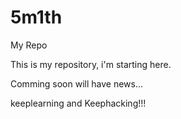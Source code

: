 # 5m1th
My Repo

This is my repository, i'm starting here. 

Comming soon will have news...

keeplearning and Keephacking!!!

